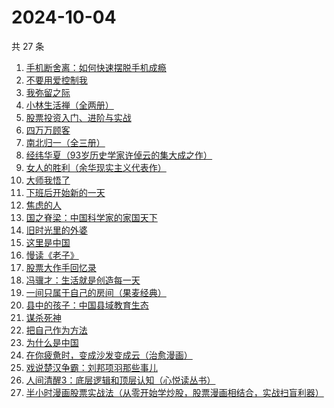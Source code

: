 # 2024-10-04

共 27 条

<!-- BEGIN WEREAD -->
<!-- 最后更新时间 2024-10-04 23:15:32 +0800 -->
1. [手机断舍离：如何快速摆脱手机成瘾](https://weread.qq.com/web/bookDetail/06e32a20813ab93b2g018a88)
1. [不要用爱控制我](https://weread.qq.com/web/bookDetail/32532e40813ab93d9g011a53)
1. [我弥留之际](https://weread.qq.com/web/bookDetail/1763272071620c26176853d)
1. [小林生活禅（全两册）](https://weread.qq.com/web/bookDetail/25d32400813ab705dg0163e9)
1. [股票投资入门、进阶与实战](https://weread.qq.com/web/bookDetail/b2432a80813ab6ea6g018b18)
1. [四万万顾客](https://weread.qq.com/web/bookDetail/c1132ed072a5f7b9c11e1f8)
1. [南北归一（全三册）](https://weread.qq.com/web/bookDetail/47e32340813ab9339g0123d7)
1. [经纬华夏（93岁历史学家许倬云的集大成之作）](https://weread.qq.com/web/bookDetail/45f321a0813ab824eg012b04)
1. [女人的胜利（余华现实主义代表作）](https://weread.qq.com/web/bookDetail/50132dc0813ab937dg0158cf)
1. [大师我悟了](https://weread.qq.com/web/bookDetail/7f832cb0813ab9135g019304)
1. [下班后开始新的一天](https://weread.qq.com/web/bookDetail/47732750813ab711eg016667)
1. [焦虑的人](https://weread.qq.com/web/bookDetail/5c432bf0726d70995c4f25f)
1. [国之脊梁：中国科学家的家国天下](https://weread.qq.com/web/bookDetail/5b132f90813ab90b5g0183ba)
1. [旧时光里的外婆](https://weread.qq.com/web/bookDetail/11b324c0813ab7b4ag0100b9)
1. [这里是中国](https://weread.qq.com/web/bookDetail/084324d07193a89308476c4)
1. [慢读《老子》](https://weread.qq.com/web/bookDetail/16332190813ab9219g017c66)
1. [股票大作手回忆录](https://weread.qq.com/web/bookDetail/1b5325907159cacc1b5e0e1)
1. [冯骥才：生活就是创造每一天](https://weread.qq.com/web/bookDetail/8a132890813ab9310g0154b4)
1. [一间只属于自己的房间（果麦经典）](https://weread.qq.com/web/bookDetail/fdd327a07198e688fdd47f6)
1. [县中的孩子：中国县域教育生态](https://weread.qq.com/web/bookDetail/14e322e0813ab7ff9g012dff)
1. [谋杀死神](https://weread.qq.com/web/bookDetail/a2232630813ab91d8g019cb6)
1. [把自己作为方法](https://weread.qq.com/web/bookDetail/d7532f80813ab680cg012708)
1. [为什么是中国](https://weread.qq.com/web/bookDetail/f3232fe07239b3b7f32034a)
1. [在你疲惫时，变成沙发变成云（治愈漫画）](https://weread.qq.com/web/bookDetail/60c32c40813ab938eg01762c)
1. [戏说楚汉争霸：刘邦项羽那些事儿](https://weread.qq.com/web/bookDetail/c1332a40813ab8bb3g013cdf)
1. [人间清醒3：底层逻辑和顶层认知（心悦读丛书）](https://weread.qq.com/web/bookDetail/15a329b0813ab9398g017778)
1. [半小时漫画股票实战法（从零开始学炒股，股票漫画相结合，实战扫盲利器）](https://weread.qq.com/web/bookDetail/d7c32f9071d7b82ed7c9b52)
<!-- END WEREAD -->